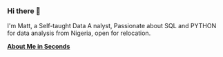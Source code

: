 ### Hi there 👋

I'm Matt, a Self-taught Data A nalyst, Passionate about SQL and PYTHON for data analysis from Nigeria, open for relocation.

[**About Me in Seconds**](https://www.google.com)
<!--
**Macoxy22/Macoxy22** is a ✨ _special_ ✨ repository because its `README.md` (this file) appears on your GitHub profile.

Here are some ideas to get you started:

- 🔭 I’m currently working on ...
- 🌱 I’m currently learning ...
- 👯 I’m looking to collaborate on ...
- 🤔 I’m looking for help with ...
- 💬 Ask me about ...
- 📫 How to reach me: ...
- 😄 Pronouns: ...
- ⚡ Fun fact: ...
-->
